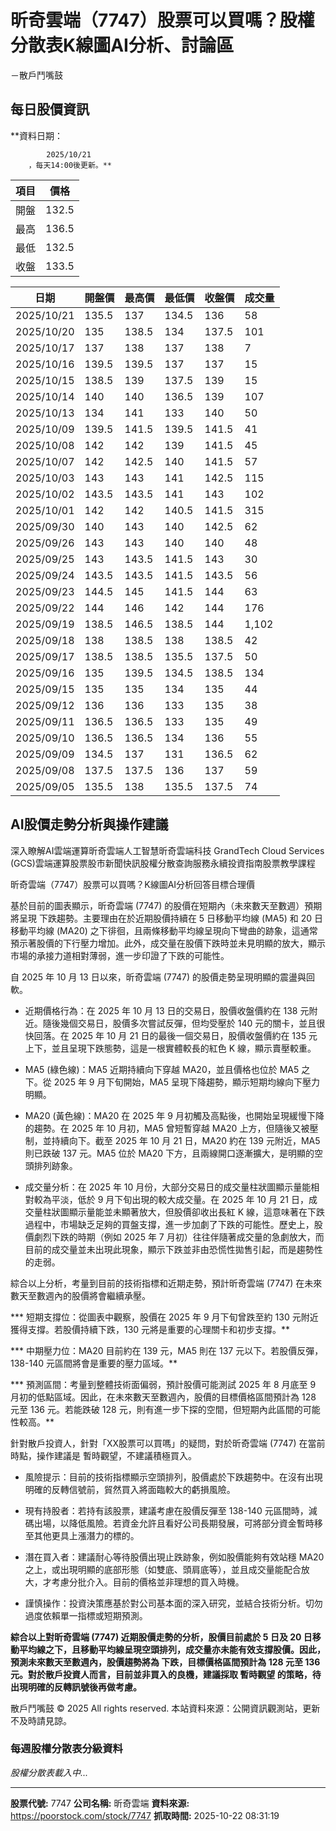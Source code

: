 # 昕奇雲端（7747）股票可以買嗎？股權分散表K線圖AI分析、討論區
－散戶鬥嘴鼓

## 每日股價資訊

**資料日期：
        
            2025/10/21
        ，每天14:00後更新。**

| 項目 | 價格 |
|------|------|
| 開盤 | 132.5 |
| 最高 | 136.5 |
| 最低 | 132.5 |
| 收盤 | 133.5 |

| 日期 | 開盤價 | 最高價 | 最低價 | 收盤價 | 成交量 |
|------|--------|--------|--------|--------|--------|
| 2025/10/21 | 135.5 | 137 | 134.5 | 136 | 58 |
| 2025/10/20 | 135 | 138.5 | 134 | 137.5 | 101 |
| 2025/10/17 | 137 | 138 | 137 | 138 | 7 |
| 2025/10/16 | 139.5 | 139.5 | 137 | 137 | 15 |
| 2025/10/15 | 138.5 | 139 | 137.5 | 139 | 15 |
| 2025/10/14 | 140 | 140 | 136.5 | 139 | 107 |
| 2025/10/13 | 134 | 141 | 133 | 140 | 50 |
| 2025/10/09 | 139.5 | 141.5 | 139.5 | 141.5 | 41 |
| 2025/10/08 | 142 | 142 | 139 | 141.5 | 45 |
| 2025/10/07 | 142 | 142.5 | 140 | 141.5 | 57 |
| 2025/10/03 | 143 | 143 | 141 | 142.5 | 115 |
| 2025/10/02 | 143.5 | 143.5 | 141 | 143 | 102 |
| 2025/10/01 | 142 | 142 | 140.5 | 141.5 | 315 |
| 2025/09/30 | 140 | 143 | 140 | 142.5 | 62 |
| 2025/09/26 | 143 | 143 | 140 | 140 | 48 |
| 2025/09/25 | 143 | 143.5 | 141.5 | 143 | 30 |
| 2025/09/24 | 143.5 | 143.5 | 141.5 | 143.5 | 56 |
| 2025/09/23 | 144.5 | 145 | 141.5 | 144 | 63 |
| 2025/09/22 | 144 | 146 | 142 | 144 | 176 |
| 2025/09/19 | 138.5 | 146.5 | 138.5 | 144 | 1,102 |
| 2025/09/18 | 138 | 138.5 | 138 | 138.5 | 42 |
| 2025/09/17 | 138.5 | 138.5 | 135.5 | 137.5 | 50 |
| 2025/09/16 | 135 | 139.5 | 134.5 | 138.5 | 134 |
| 2025/09/15 | 135 | 135 | 134 | 135 | 44 |
| 2025/09/12 | 136 | 136 | 133 | 135 | 38 |
| 2025/09/11 | 136.5 | 136.5 | 133 | 135 | 49 |
| 2025/09/10 | 136.5 | 136.5 | 134 | 136 | 55 |
| 2025/09/09 | 134.5 | 137 | 131 | 136.5 | 62 |
| 2025/09/08 | 137.5 | 137.5 | 136 | 137 | 59 |
| 2025/09/05 | 135.5 | 138 | 135.5 | 137.5 | 74 |

## AI股價走勢分析與操作建議

深入瞭解AI雲端運算昕奇雲端人工智慧昕奇雲端科技 GrandTech Cloud Services (GCS)雲端運算股票股市新聞快訊股權分散查詢服務永續投資指南股票教學課程

昕奇雲端（7747）股票可以買嗎？K線圖AI分析回答目標合理價

基於目前的圖表顯示，昕奇雲端 (7747) 的股價在短期內（未來數天至數週）預期將呈現 下跌趨勢。主要理由在於近期股價持續在 5 日移動平均線 (MA5) 和 20 日移動平均線 (MA20) 之下徘徊，且兩條移動平均線呈現向下彎曲的跡象，這通常預示著股價的下行壓力增加。此外，成交量在股價下跌時並未見明顯的放大，顯示市場的承接力道相對薄弱，進一步印證了下跌的可能性。

自 2025 年 10 月 13 日以來，昕奇雲端 (7747) 的股價走勢呈現明顯的震盪與回軟。

*   近期價格行為：在 2025 年 10 月 13 日的交易日，股價收盤價約在 138 元附近。隨後幾個交易日，股價多次嘗試反彈，但均受壓於 140 元的關卡，並且很快回落。在 2025 年 10 月 21 日的最後一個交易日，股價收盤價約在 135 元上下，並且呈現下跌態勢，這是一根實體較長的紅色 K 線，顯示賣壓較重。

*   MA5 (綠色線)：MA5 近期持續向下穿越 MA20，並且價格也位於 MA5 之下。從 2025 年 9 月下旬開始，MA5 呈現下降趨勢，顯示短期均線向下壓力明顯。

*   MA20 (黃色線)：MA20 在 2025 年 9 月初觸及高點後，也開始呈現緩慢下降的趨勢。在 2025 年 10 月初，MA5 曾短暫穿越 MA20 上方，但隨後又被壓制，並持續向下。截至 2025 年 10 月 21 日，MA20 約在 139 元附近，MA5 則已跌破 137 元。MA5 位於 MA20 下方，且兩線開口逐漸擴大，是明顯的空頭排列跡象。

*   成交量分析：在 2025 年 10 月份，大部分交易日的成交量柱狀圖顯示量能相對較為平淡，低於 9 月下旬出現的較大成交量。在 2025 年 10 月 21 日，成交量柱狀圖顯示量能並未顯著放大，但股價卻收出長紅 K 線，這意味著在下跌過程中，市場缺乏足夠的買盤支撐，進一步加劇了下跌的可能性。歷史上，股價劇烈下跌的時期（例如 2025 年 7 月初）往往伴隨著成交量的急劇放大，而目前的成交量並未出現此現象，顯示下跌並非由恐慌性拋售引起，而是趨勢性的走弱。

綜合以上分析，考量到目前的技術指標和近期走勢，預計昕奇雲端 (7747) 在未來數天至數週內的股價將會繼續承壓。

***   短期支撐位：從圖表中觀察，股價在 2025 年 9 月下旬曾跌至約 130 元附近獲得支撐。若股價持續下跌，130 元將是重要的心理關卡和初步支撐。**

***   中期壓力位：MA20 目前約在 139 元，MA5 則在 137 元以下。若股價反彈，138-140 元區間將會是重要的壓力區域。**

***   預測區間：考量到整體技術面偏弱，預計股價可能測試 2025 年 8 月底至 9 月初的低點區域。因此，在未來數天至數週內，股價的目標價格區間預計為 128 元至 136 元。若能跌破 128 元，則有進一步下探的空間，但短期內此區間的可能性較高。**

針對散戶投資人，針對「XX股票可以買嗎」的疑問，對於昕奇雲端 (7747) 在當前時點，操作建議是 暫時觀望，不建議積極買入。

*   風險提示：目前的技術指標顯示空頭排列，股價處於下跌趨勢中。在沒有出現明確的反轉信號前，貿然買入將面臨較大的虧損風險。

*   現有持股者：若持有該股票，建議考慮在股價反彈至 138-140 元區間時，減碼出場，以降低風險。若資金允許且看好公司長期發展，可將部分資金暫時移至其他更具上漲潛力的標的。

*   潛在買入者：建議耐心等待股價出現止跌跡象，例如股價能夠有效站穩 MA20 之上，或出現明顯的底部形態（如雙底、頭肩底等），並且成交量能配合放大，才考慮分批介入。目前的價格並非理想的買入時機。

*   謹慎操作：投資決策應基於對公司基本面的深入研究，並結合技術分析。切勿過度依賴單一指標或短期預測。

**綜合以上對昕奇雲端 (7747) 近期股價走勢的分析，股價目前處於 5 日及 20 日移動平均線之下，且移動平均線呈現空頭排列，成交量亦未能有效支撐股價。因此，預測未來數天至數週內，股價趨勢將為 下跌，目標價格區間預計為 128 元至 136 元。對於散戶投資人而言，目前並非買入的良機，建議採取 暫時觀望 的策略，待出現明確的反轉訊號後再做考慮。**

散戶鬥嘴鼓 © 2025 All rights reserved. 本站資料來源：公開資訊觀測站，更新不及時請見諒。

### 每週股權分散表分級資料

*股權分散表載入中...*

---

**股票代號:** 7747
**公司名稱:** 昕奇雲端
**資料來源:** https://poorstock.com/stock/7747
**抓取時間:** 2025-10-22 08:31:19